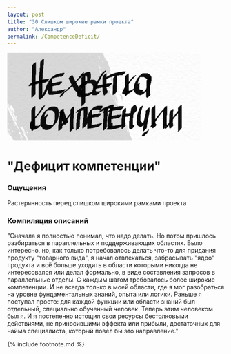 ```yaml
---
layout: post
title: "30 Слишком широкие рамки проекта"
author: "Александр"
permalink: /CompetenceDeficit/
---
```

!["Слишком много надо знать и уметь"](/_img/30.jpg)
# "Дефицит компетенции"

### Ощущения
Растерянность перед слишком широкими рамками проекта

### Компиляция описаний
"Сначала я полностью понимал, что надо делать. Но потом пришлось разбираться в параллельных и поддерживающих областях. Было интересно, но, как только потребовалось делать что-то для придания продукту "товарного вида", я начал отвлекаться, забрасывать "ядро" продукта и всё больше уходить в области которыми никогда не интересовался или делал формально, в виде составления запросов в параллельные отделы. С каждым шагом требовалось более широкие компетенции. И не всегда только в моей области, где я мог разобраться на уровне фундаментальных знаний, опыта или логики. Раньше я поступал просто: для каждой функции или области знаний был отдельный, специально обученный человек. Теперь этим человеком был я. И я постепенно истощил свои ресурсы бестолковыми действиями, не приносившими эффекта или прибыли, достаточных для найма специалиста, который повел бы это направление." 

{% include footnote.md %}
